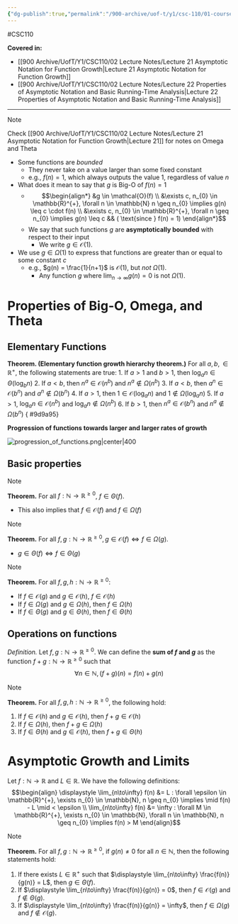 ```yaml
---
{"dg-publish":true,"permalink":"/900-archive/uof-t/y1/csc-110/01-course-notes/9-analyzing-algorithm-running-time/9-3-4-big-o-omega-theta-asymptotic-growth-and-limits/","created":"2023-11-05T14:17:06.644-08:00","updated":"2023-12-14T13:00:37.445-08:00"}
---
```


#CSC110 

**Covered in:**
- [[900 Archive/UofT/Y1/CSC110/02 Lecture Notes/Lecture 21 Asymptotic Notation for Function Growth\|Lecture 21 Asymptotic Notation for Function Growth]]
- [[900 Archive/UofT/Y1/CSC110/02 Lecture Notes/Lecture 22 Properties of Asymptotic Notation and Basic Running-Time Analysis\|Lecture 22 Properties of Asymptotic Notation and Basic Running-Time Analysis]]

---

> [!note] 
> Check [[900 Archive/UofT/Y1/CSC110/02 Lecture Notes/Lecture 21 Asymptotic Notation for Function Growth\|Lecture 21]] for notes on Omega and Theta

- Some functions are *bounded*
	- They never take on a value larger than some fixed constant
	- e.g., $f(n) = 1$, which always outputs the value 1, regardless of value $n$
- What does it mean to say that $g$ is Big-O of $f(n) = 1$
	- $$\begin{align*}
	  &g \in \mathcal{O}(f) \\
	  &\exists c, n_{0} \in \mathbb{R}^{+}, \forall n \in \mathbb{N} n \geq n_{0} \implies g(n) \leq c \cdot f(n) \\
	  &\exists c, n_{0} \in \mathbb{R}^{+}, \forall n \geq n_{0} \implies g(n) \leq c && ( \text{since } f(n) = 1)
	  \end{align*}$$
	- We say that such functions $g$ are **asymptotically bounded** with respect to their input
		- We write $g \in \mathcal{O}(1)$.
- We use $g \in \Omega (1)$ to express that functions are greater than or equal to some constant $c$
	- e.g., $g(n) = \frac{1}{n+1}$ is $\mathcal{O}(1)$, but *not* $\Omega (1)$.
		- Any function $g$ where $\displaystyle \lim_{n\to\infty} g(n) = 0$ is not $\Omega (1)$.

# Properties of Big-O, Omega, and Theta

## Elementary Functions

**Theorem. (Elementary function growth hierarchy theorem.)**
For all $a, b, \in \mathbb{R}^{+}$, the following statements are true:
	1. If $a > 1$ and $b > 1$, then $\log_{a}{n} \in \Theta(\log_{b}{n})$
	2. If $a < b$, then $n^{a} \in \mathcal{O}(n^{b})$ and $n^{a} \notin \Omega ( n^{b} )$
	3. If $a < b$, then $a^{n} \in \mathcal{O}(b^{n})$ and $a^{n} \notin \Omega (b^{n})$
	4. If $a > 1$, then $1 \in \mathcal{O}(\log_{a}{n})$ and $1 \notin \Omega (\log_{a}{n})$
	5. If $a > 1$, $\log_{a}{n} \in \mathcal{O}(n^{b})$ and $\log_{a}{n} \notin \Omega (n^{b})$
	6. If $b > 1$, then $n^{a} \in \mathcal{O} (b^{n})$ and $n^{a} \notin \Omega (b^{n})$
{ #9d9a95}


**Progression of functions towards larger and larger rates of growth**

![progression_of_functions.png|center|400](/img/user/900%20Archive/UofT/Y1/Files/CSC110/progression_of_functions.png)

## Basic properties

> [!note]
> **Theorem.** For all $f : \mathbb{N} \rightarrow \mathbb{R}^{\geq 0}$, $f \in \Theta(f)$.
> - This also implies that $f \in \mathcal{O}(f)$ and $f \in \Omega (f)$

> [!note] 
> **Theorem.** For all $f, g : \mathbb{N} \rightarrow \mathbb{R}^{\geq 0}, g \in \mathcal{O}(f) \iff f \in \Omega (g)$.
> - $g \in \Theta (f) \iff f \in \Theta (g)$

> [!note] 
> **Theorem.** For all $f, g, h : \mathbb{N} \rightarrow \mathbb{R}^{\geq 0}$:
> - If $f \in \mathcal{O}(g)$ and $g \in \mathcal{O}(h)$, $f \in \mathcal{O}(h)$
> - If $f \in \Omega (g)$ and $g \in \Omega(h)$, then $f \in \Omega (h)$
> - If $f \in \Theta (g)$ and $g \in \Theta (h)$, then $f \in \Theta (h)$


## Operations on functions

*Definition.* Let $f, g : \mathbb{N} \rightarrow \mathbb{R}^{\geq 0}$. We can define the **sum of $f$ and $g$** as the function $f + g : \mathbb{N} \rightarrow \mathbb{R}^{\geq 0}$ such that
$$\forall n \in \mathbb{N}, (f + g)(n) = f(n) + g(n)$$
> [!note] 
> **Theorem.** For all $f, g , h : \mathbb{N} \rightarrow \mathbb{R}^{\geq 0}$, the following hold:
> 1. If $f \in \mathcal{O}(h)$ and $g \in \mathcal{O}(h)$, then $f + g \in \mathcal{O}(h)$
> 2. If $f \in \Omega (h)$, then $f + g \in \Omega (h)$
> 3. If $f \in \Theta (h)$ and $g \in \mathcal{O}(h)$, then $f + g \in \Theta (h)$

# Asymptotic Growth and Limits

Let $f : \mathbb{N} \rightarrow \mathbb{R}$ and $L \in \mathbb{R}$. We have the following definitions:
$$\begin{align}
\displaystyle \lim_{n\to\infty} f(n) &= L
: \forall \epsilon \in \mathbb{R}^{+}, \exists n_{0} \in \mathbb{N}, n \geq n_{0}
\implies \mid f(n) - L \mid < \epsilon \\
\lim_{n\to\infty} f(n) &= \infty
: \forall M \in \mathbb{R}^{+}, \exists n_{0} \in \mathbb{N}, \forall n \in \mathbb{N}, n \geq n_{0}
\implies f(n) > M
\end{align}$$
 > [!note]
 > **Theorem.** For all $f, g : \mathbb{N} \rightarrow \mathbb{R}^{\geq 0}$, if $g(n) \neq 0$ for all $n \in \mathbb{N}$, then the following statements hold:
> 	1. If there exists $L \in \mathbb{R}^{+}$ such that $\displaystyle \lim_{n\to\infty} \frac{f(n)}{g(n)} = L$, then $g \in \Theta (f)$.
> 	2. If $\displaystyle \lim_{n\to\infty} \frac{f(n)}{g(n)} = 0$, then $f \in \mathcal{O}(g)$ and $f \notin \Theta (g)$.
> 	3. If $\displaystyle \lim_{n\to\infty} \frac{f(n)}{g(n)} = \infty$, then $f \in \Omega ({g})$ and $f \notin \mathcal{O}(g)$.

